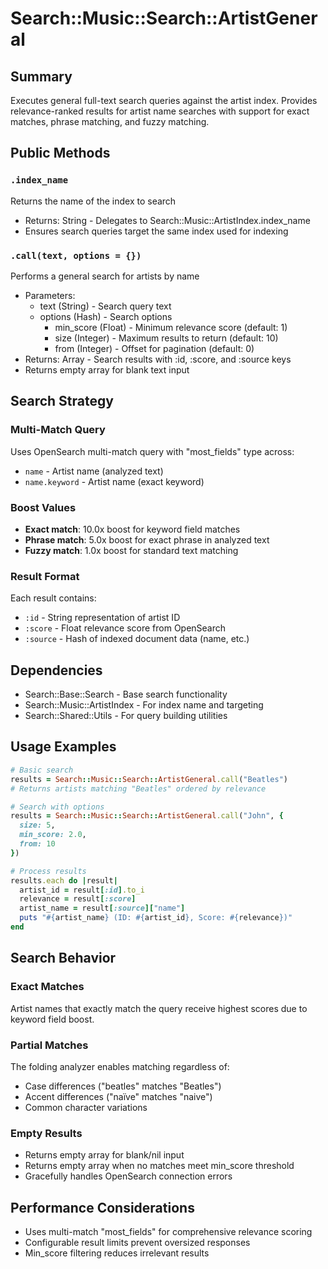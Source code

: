 # Search::Music::Search::ArtistGeneral

## Summary
Executes general full-text search queries against the artist index. Provides relevance-ranked results for artist name searches with support for exact matches, phrase matching, and fuzzy matching.

## Public Methods

### `.index_name`
Returns the name of the index to search
- Returns: String - Delegates to Search::Music::ArtistIndex.index_name
- Ensures search queries target the same index used for indexing

### `.call(text, options = {})`
Performs a general search for artists by name
- Parameters:
  - text (String) - Search query text
  - options (Hash) - Search options
    - min_score (Float) - Minimum relevance score (default: 1)
    - size (Integer) - Maximum results to return (default: 10)
    - from (Integer) - Offset for pagination (default: 0)
- Returns: Array - Search results with :id, :score, and :source keys
- Returns empty array for blank text input

## Search Strategy

### Multi-Match Query
Uses OpenSearch multi-match query with "most_fields" type across:
- `name` - Artist name (analyzed text)
- `name.keyword` - Artist name (exact keyword)

### Boost Values
- **Exact match**: 10.0x boost for keyword field matches
- **Phrase match**: 5.0x boost for exact phrase in analyzed text
- **Fuzzy match**: 1.0x boost for standard text matching

### Result Format
Each result contains:
- `:id` - String representation of artist ID
- `:score` - Float relevance score from OpenSearch
- `:source` - Hash of indexed document data (name, etc.)

## Dependencies
- Search::Base::Search - Base search functionality
- Search::Music::ArtistIndex - For index name and targeting
- Search::Shared::Utils - For query building utilities

## Usage Examples

```ruby
# Basic search
results = Search::Music::Search::ArtistGeneral.call("Beatles")
# Returns artists matching "Beatles" ordered by relevance

# Search with options
results = Search::Music::Search::ArtistGeneral.call("John", {
  size: 5,
  min_score: 2.0,
  from: 10
})

# Process results
results.each do |result|
  artist_id = result[:id].to_i
  relevance = result[:score]
  artist_name = result[:source]["name"]
  puts "#{artist_name} (ID: #{artist_id}, Score: #{relevance})"
end
```

## Search Behavior

### Exact Matches
Artist names that exactly match the query receive highest scores due to keyword field boost.

### Partial Matches
The folding analyzer enables matching regardless of:
- Case differences ("beatles" matches "Beatles")
- Accent differences ("naïve" matches "naive")
- Common character variations

### Empty Results
- Returns empty array for blank/nil input
- Returns empty array when no matches meet min_score threshold
- Gracefully handles OpenSearch connection errors

## Performance Considerations
- Uses multi-match "most_fields" for comprehensive relevance scoring
- Configurable result limits prevent oversized responses
- Min_score filtering reduces irrelevant results 